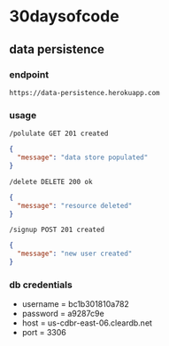 # 30daysofcode

## data persistence

### endpoint

`https://data-persistence.herokuapp.com`

### usage

`/polulate GET 201 created`

```json
{
  "message": "data store populated"
}
```

`/delete DELETE 200 ok`

```json
{
  "message": "resource deleted"
}
```

`/signup POST 201 created`

```json
{
  "message": "new user created"
}
```

### db credentials
- username = bc1b301810a782
- password = a9287c9e
- host = us-cdbr-east-06.cleardb.net
- port = 3306
